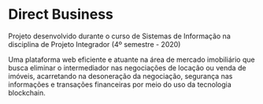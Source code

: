 # Direct Business

Projeto desenvolvido durante o curso de Sistemas de Informação na disciplina de Projeto Integrador (4º semestre - 2020)

Uma plataforma web eficiente e atuante na área de mercado imobiliário que busca eliminar o intermediador nas negociações de locação ou venda de imóveis, acarretando na desoneração da negociação, segurança nas informações e transações financeiras por meio do uso da tecnologia blockchain.
